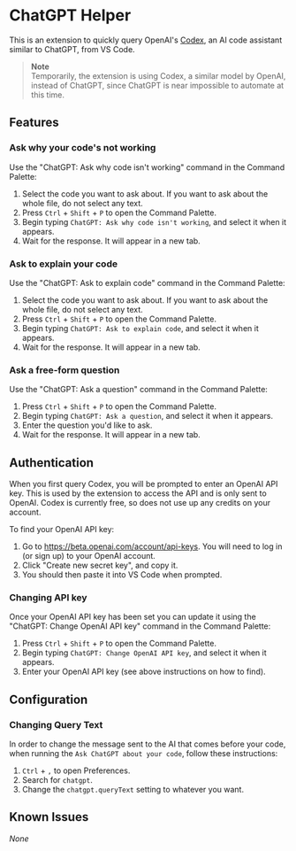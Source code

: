# ChatGPT Helper

This is an extension to quickly query OpenAI's [Codex](https://openai.com/blog/openai-codex/), an AI code assistant similar to ChatGPT, from VS Code.

> **Note**  
> Temporarily, the extension is using Codex, a similar model by OpenAI, instead of ChatGPT, since ChatGPT is near impossible to automate at this time.

## Features

### Ask why your code's not working

Use the "ChatGPT: Ask why code isn't working" command in the Command Palette:

1. Select the code you want to ask about. If you want to ask about the whole file, do not select any text.
2. Press `Ctrl` + `Shift` + `P` to open the Command Palette.
3. Begin typing `ChatGPT: Ask why code isn't working`, and select it when it appears.
4. Wait for the response. It will appear in a new tab.

### Ask to explain your code

Use the "ChatGPT: Ask to explain code" command in the Command Palette:

1. Select the code you want to ask about. If you want to ask about the whole file, do not select any text.
2. Press `Ctrl` + `Shift` + `P` to open the Command Palette.
3. Begin typing `ChatGPT: Ask to explain code`, and select it when it appears.
4. Wait for the response. It will appear in a new tab.

### Ask a free-form question

Use the "ChatGPT: Ask a question" command in the Command Palette:

1. Press `Ctrl` + `Shift` + `P` to open the Command Palette.
2. Begin typing `ChatGPT: Ask a question`, and select it when it appears.
3. Enter the question you'd like to ask.
4. Wait for the response. It will appear in a new tab.

## Authentication

When you first query Codex, you will be prompted to enter an OpenAI API key. This is used by the extension to access the API and is only sent to OpenAI. Codex is currently free, so does not use up any credits on your account.

To find your OpenAI API key:

1. Go to https://beta.openai.com/account/api-keys. You will need to log in (or sign up) to your OpenAI account.
2. Click "Create new secret key", and copy it.
3. You should then paste it into VS Code when prompted.

### Changing API key

Once your OpenAI API key has been set you can update it using the "ChatGPT: Change OpenAI API key" command in the Command Palette:

1. Press `Ctrl` + `Shift` + `P` to open the Command Palette.
2. Begin typing `ChatGPT: Change OpenAI API key`, and select it when it appears.
3. Enter your OpenAI API key (see above instructions on how to find).

## Configuration

### Changing Query Text

In order to change the message sent to the AI that comes before your code, when running the `Ask ChatGPT about your code`, follow these instructions:

1. `Ctrl` + `,` to open Preferences.
2. Search for `chatgpt`.
3. Change the `chatgpt.queryText` setting to whatever you want.

## Known Issues

_None_
